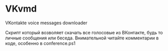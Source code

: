 # VKvmd
VKontakte voice messages downloader

Скрипт который возволяет скачать все голосовые из ВКонтакте, будь то личные сообщения или беседа. Внимательной читайте комментарии в коде, особенно в conference.ps1
